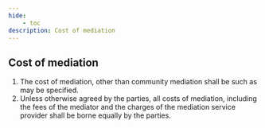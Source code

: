 ```yaml
---
hide:
    - toc
description: Cost of mediation
---
```


## Cost of mediation

1. The cost of mediation, other than community mediation shall be such as may be specified.
2. Unless otherwise agreed by the parties, all costs of mediation, including the fees of the mediator and the charges of the mediation service provider shall be borne equally by the parties.
